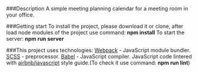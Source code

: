 ###Description 
A simple meeting planning calendar for a meeting room in your office.

###Getting start
To install the project, please download it or clone, after load node modules of the project use command:
**npm install**
To start the server: 
**npm run server**

###This project uses technologies:
[Webpack](https://webpack.js.org/) - JavaScript module bundler.
[SCSS](https://sass-lang.com/) - preprocessor.
[Babel](https://babeljs.io/) - JavaScript compiler.
JavaScript code lintered with [airbnb/javascript](https://github.com/airbnb/javascript) style guide.(To check it use command: **npm run lint**)

